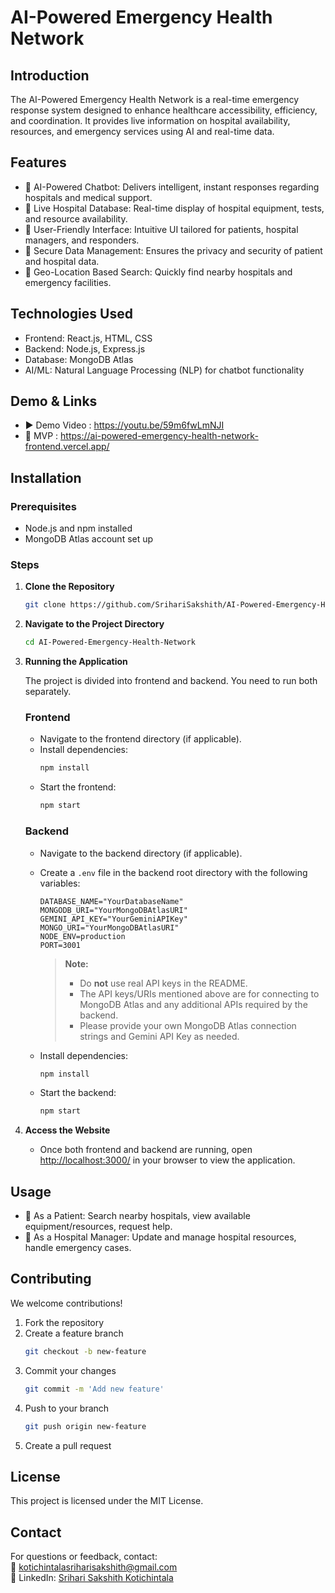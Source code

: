# AI-Powered Emergency Health Network

## Introduction  
The AI-Powered Emergency Health Network is a real-time emergency response system designed to enhance healthcare accessibility, efficiency, and coordination. It provides live information on hospital availability, resources, and emergency services using AI and real-time data.

## Features  
- 🔹 AI-Powered Chatbot: Delivers intelligent, instant responses regarding hospitals and medical support.  
- 🔹 Live Hospital Database: Real-time display of hospital equipment, tests, and resource availability.  
- 🔹 User-Friendly Interface: Intuitive UI tailored for patients, hospital managers, and responders.  
- 🔹 Secure Data Management: Ensures the privacy and security of patient and hospital data.  
- 🔹 Geo-Location Based Search: Quickly find nearby hospitals and emergency facilities.

## Technologies Used  
- Frontend: React.js, HTML, CSS  
- Backend: Node.js, Express.js  
- Database: MongoDB Atlas  
- AI/ML: Natural Language Processing (NLP) for chatbot functionality  

## Demo & Links  
- ▶️ Demo Video : https://youtu.be/59m6fwLmNJI  
- 🚀 MVP        : https://ai-powered-emergency-health-network-frontend.vercel.app/  

## Installation

### Prerequisites  
- Node.js and npm installed  
- MongoDB Atlas account set up  

### Steps  
1. **Clone the Repository**  
   ```bash
   git clone https://github.com/SrihariSakshith/AI-Powered-Emergency-Health-Network.git
   ```

2. **Navigate to the Project Directory**  
   ```bash
   cd AI-Powered-Emergency-Health-Network
   ```

3. **Running the Application**

   The project is divided into frontend and backend. You need to run both separately.

   ### Frontend
   - Navigate to the frontend directory (if applicable).
   - Install dependencies:
     ```bash
     npm install
     ```
   - Start the frontend:
     ```bash
     npm start
     ```

   ### Backend
   - Navigate to the backend directory (if applicable).
   - Create a `.env` file in the backend root directory with the following variables:
     ```
     DATABASE_NAME="YourDatabaseName"
     MONGODB_URI="YourMongoDBAtlasURI"
     GEMINI_API_KEY="YourGeminiAPIKey"
     MONGO_URI="YourMongoDBAtlasURI"
     NODE_ENV=production
     PORT=3001
     ```
     > **Note:**  
     > - Do **not** use real API keys in the README.  
     > - The API keys/URIs mentioned above are for connecting to MongoDB Atlas and any additional APIs required by the backend.
     > - Please provide your own MongoDB Atlas connection strings and Gemini API Key as needed.

   - Install dependencies:
     ```bash
     npm install
     ```
   - Start the backend:
     ```bash
     npm start
     ```

4. **Access the Website**  
   - Once both frontend and backend are running, open [http://localhost:3000/](http://localhost:3000/) in your browser to view the application.

## Usage  
- 👤 As a Patient: Search nearby hospitals, view available equipment/resources, request help.  
- 🏥 As a Hospital Manager: Update and manage hospital resources, handle emergency cases.  

## Contributing  
We welcome contributions!  

1. Fork the repository  
2. Create a feature branch  
   ```bash
   git checkout -b new-feature
   ```  
3. Commit your changes  
   ```bash
   git commit -m 'Add new feature'
   ```  
4. Push to your branch  
   ```bash
   git push origin new-feature
   ```  
5. Create a pull request  

## License  
This project is licensed under the MIT License.

## Contact  
For questions or feedback, contact:  
📧 kotichintalasriharisakshith@gmail.com  
🔗 LinkedIn: [Srihari Sakshith Kotichintala](https://linkedin.com/in/srihari-sakshith-kotichintala-1a1a8a280)
